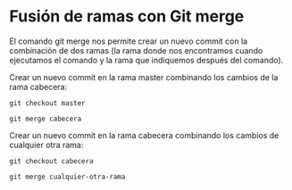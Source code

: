 # Fusión de ramas con Git merge

El comando git merge nos permite crear un nuevo commit con la combinación de dos ramas (la rama donde nos encontramos cuando ejecutamos el comando y la rama que indiquemos después del comando).

Crear un nuevo commit en la rama master combinando
los cambios de la rama cabecera:

`git checkout master`

`git merge cabecera`

Crear un nuevo commit en la rama cabecera combinando
los cambios de cualquier otra rama:

`git checkout cabecera`

`git merge cualquier-otra-rama`
